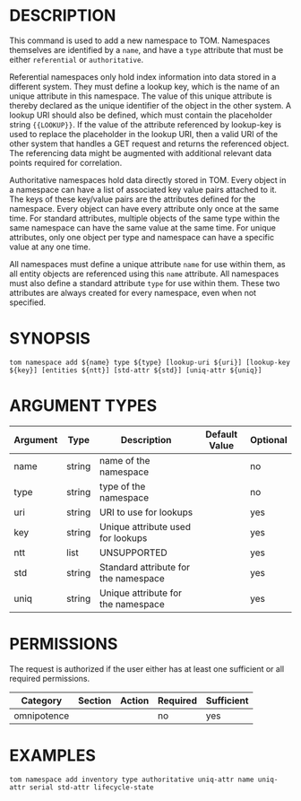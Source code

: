 # DESCRIPTION

This command is used to add a new namespace to TOM. Namespaces themselves are
identified by a `name`, and have a `type` attribute that must be either
`referential` or `authoritative`.

Referential namespaces only hold index information into data stored in a
different system. They must define a lookup key, which is the name of an
unique attribute in this namespace. The value of this unique attribute is
thereby declared as the unique identifier of the object in the other
system. A lookup URI should also be defined, which must contain the placeholder
string `{{LOOKUP}}`. If the value of the attribute referenced by
lookup-key is used to replace the placeholder in the lookup URI, then a
valid URI of the other system that handles a GET request and returns the
referenced object.
The referencing data might be augmented with additional relevant data points
required for correlation.

Authoritative namespaces hold data directly stored in TOM. Every object in a
namespace can have a list of associated key value pairs attached to it. The
keys of these key/value pairs are the attributes defined for the namespace.
Every object can have every attribute only once at the same time. For
standard attributes, multiple objects of the same type within the same
namespace can have the same value at the same time. For unique attributes, only
one object per type and namespace can have a specific value at any one time.

All namespaces must define a unique attribute `name` for use within them, as
all entity objects are referenced using this `name` attribute. All
namespaces must also define a standard attribute `type` for use within them.
These two attributes are always created for every namespace, even when not
specified.

# SYNOPSIS

```
tom namespace add ${name} type ${type} [lookup-uri ${uri}] [lookup-key ${key}] [entities ${ntt}] [std-attr ${std}] [uniq-attr ${uniq}]
```

# ARGUMENT TYPES

Argument | Type | Description | Default Value | Optional
 ------- | ---- | ----------- | ------------- | --------
name | string | name of the namespace | | no
type | string | type of the namespace | | no
uri | string | URI to use for lookups | | yes
key | string | Unique attribute used for lookups | | yes
ntt | list | UNSUPPORTED | | yes
std | string | Standard attribute for the namespace | | yes
uniq | string | Unique attribute for the namespace | | yes

# PERMISSIONS

The request is authorized if the user either has at least one
sufficient or all required permissions.

Category | Section | Action | Required | Sufficient
 ------- | ------- | ------ | -------- | ----------
omnipotence | | | no | yes

# EXAMPLES

```
tom namespace add inventory type authoritative uniq-attr name uniq-attr serial std-attr lifecycle-state
```
